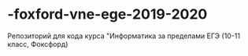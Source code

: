 # -foxford-vne-ege-2019-2020
Репозиторий для кода курса "Информатика за пределами ЕГЭ (10-11 класс, Фоксфорд)
